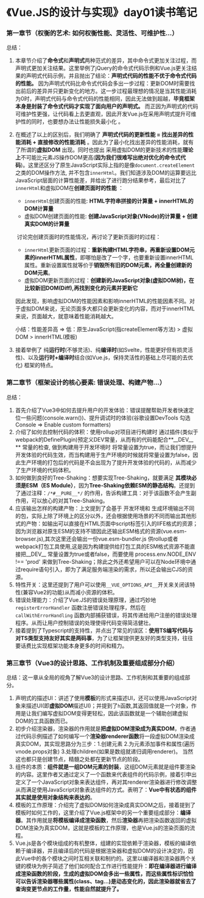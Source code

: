 # 《Vue.JS的设计与实现》day01读书笔记

### 第一章节（权衡的艺术: 如何权衡性能、灵活性、可维护性...）

总结：

1. 本章节介绍了**命令式**和**声明式**两种范式的差异，其中命令式更加关注过程，而声明式更加关注结果。这里举例了jQuery的命令式代码示例和Vue.js更关注结果的声明式代码示例，并且抛出了结论：**声明式代码的性能不优于命令式代码的性能。** 因为声明式代码比命令式代码会多出一步过程：更新DOM时需要找出前后的差异并只更新变化的地方。这一步过程最理想的情况是当其性能消耗为0时，声明式代码与命令式代码的性能相同，因此无法做到超越，**毕竟框架本身是封装了命令式代码才实现了面向用户的声明式。** 而正因为声明式的代码可维护性更强，让代码看上去更直观，因此开发Vue.js在采用声明式提升可维护性的同时，也要想办法让性能损失最小化 。

2. 在概述了以上的区别后，我们明确了 **声明式代码的更新性能 = 找出差异的性能消耗 + 直接修改的性能消耗** 。因此为了最小化找出差异的性能消耗，就有了所谓的**虚拟DOM** 出现。同时也提出 采用虚拟DOM的更新技术的性能**理论上**不可能比元素JS操作DOM更高(**因为我们很难写出绝对优化的命令式代码**)。这里还区分了原生JavaScript实际上指的是像`document.createElement`之类的DOM操作方法, 并不包含`innerHtml`。我们知道涉及DOM的运算要远比JavaScript层面的计算性能差，并给出了进行跑分结果参考，最后对比了`innerHtml`和虚拟DOM在**创建页面时的性能** ：

   - `innerHtml`创建页面的性能: **HTML字符串拼接的计算量 + innerHTML的DOM计算量** 
   - 虚拟DOM创建页面的性能: **创建JavaScript对象(VNode)的计算量 + 创建真实DOM的计算量**

   ​
   讨论完创建页面时的性能情况，再讨论了更新页面时的过程：

   - `innerHtml`更新页面的过程：**重新构建HTML字符串，再重新设置DOM元素的innerHTML属性**，即哪怕是改了一个字，也要重新设置innerHTML属性。重新设置属性就等价于**销毁所有旧的DOM元素，再全量创建新的DOM元素**。
   - 虚拟DOM更新页面的过程：**创建新的JavaScript对象(虚拟DOM树)，在比较新旧DOM(Diff),再找到变化的元素并更新它**

   因此发现，影响虚拟DOM的性能因素和影响innerHTML的性能因素不同。对于虚拟DOM来说，无论页面多大都只会更新变化的内容，而对于innerHTML来说，页面越大，就意味着性能消耗越大。

   小结：性能差异高 => 低：原生JavaScript(指createElement等方法) > 虚拟DOM > innerHTML(模板)

3. 接着举例了 纯**运行时**(不够灵活)、纯**编译时**(如Svelte，性能更好但有损灵活性)、以及**运行时+编译时**结合(如Vue.js，保持灵活性的基础上尽可能的去优化) 框架的特点。



### 第二章节（框架设计的核心要素: 错误处理、构建产物...）

总结：

1. 首先介绍了Vue3中如何去提升用户的开发体验：错误提醒帮助开发者快速定位一些问题(console.warn())、提升调试时的体验(谷歌设置DevTools 勾选Console => Enable custom formatters)
2. 介绍了如何去控制代码的体积：使用rollup对项目进行构建时 通过插件(类似于webpack的DefinePlugin)预定义DEV常量，从而有的代码能配合**\_\_DEV\_\_ ** 常量的检查, 做到构建用于开发环境时 将常量设置为true，而让我们想提升开发体验的代码生效，而当构建用于生产环境的时候就将常量设置为false，因此生产环境的打包后的代码是不会出现为了提升开发体验的代码的，从而减少了生产环境的代码体积。
3. 如何做到良好的Tree-Shaking：想要实现Tree-Shaking，就要满足 **其模块必须是ESM（ES Module）**，因为**Tree-Shaking依赖ESM的静态结构**。还提到了通过注释：`/*#__PURE__*/` 的作用，告诉构建工具：对于该函数不会产生副作用，可以放心的对其Tree-Shaking。
4. 应该输出怎样的构建产物：上文提到了会基于 开发环境和 生成环境输出不同的包，实际上除了环境上的区分以外，还会根据使用场景的不同而输出其他形式的产物：如输出可以直接在HTML页面中script标签引入的IIFE格式的资源；因为浏览器对原生ESM的支持不错因此还输出ESM格式的资源(vue.esm-browser.js),其次这里还会输出一份vue.esm-bundler.js 供rollup或者webpack打包工具使用,这是因为构建提供给打包工具的ESM格式资源不能直接把\_\_DEV\_\_ 常量设置为true或者false，而要使用 process.env.NODE_ENV !== 'prod' 来做到Tree-Shaking；除此之外还希望用户可以在Node环境中通过require语句引入，即为了满足服务端渲染的需求，所以还会输出CJS的资源。
5. 特性开关：这里还提到了用户可以使用`__VUE_OPTIONS_API__`开关来关闭该特性(兼容Vue2的功能)从而减小资源的体积。
6. 错误处理能力：介绍了Vue.JS的错误处理原理，通过巧妙地`registerErrorHandler` 函数注册错误处理程序，然后在`callWithErrorHandling` 函数内部捕获错误，将其传递给用户注册的错误处理程序。从而让用户控制错误的处理使得代码变得简洁健壮。
7. 接着提到了Typescript的支持性，并点出了常见的误区：**使用TS编写代码与对TS类型支持友好其实是两码事**，为了让框架提供更友好的类型支持，往往要话费比实现框架功能本身更多的时间和精力。



### 第三章节（Vue3的设计思路、工作机制及重要组成部分介绍）

总结：这一章从全局的视角了解Vue3的设计思路、工作机制和其重要的组成部分。

1. 声明式的描述UI：讲述了使用**模板**的形式来描述UI，还可以使用JavaScript对象来描述UI(即**虚拟DOM**描述UI)；并提到了`h`函数,其返回值就是一个对象，作用是让我们编写虚拟DOM变得更轻松，因此该函数就是一个辅助创建虚拟DOM的工具函数而已。
2. 初步介绍渲染器，渲染器的作用就是**把虚拟DOM渲染成为真实DOM**，作者通过代码示例描述了如何编写一个**渲染器renderer函数**将一段虚拟DOM渲染成真实DOM，其实现思路分为三步：1.创建元素 2.为元素添加事件和属性(遍历vnode.props对象) 3.处理children(如果是数组就递归调用renderer)。 当然这也都只是创建节点，精髓之处都在更新节点的阶段。
3. 组件的本质：**组件就是一组DOM元素的封装**，这组DOM元素就是组件要渲染的内容。这里作者又通过定义了一个函数来代表组件的代码示例，接着引申出定义了一个JavaScript对象来表达组件，再对其renderer渲染器进行修改调整从而满足使用JavaScript对象表达组件的方式。表明了：**Vue中有状态的组件其实就是使用对象结构来表达的**。
4. 模板的工作原理：介绍完了虚拟DOM如何渲染成真实DOM之后，接着提到了模板时如何工作的，这里介绍了Vue.js框架中的另一个重要组成部分：**编译器**。其作用就是**将模板编译成渲染函数**，然后**渲染器**再把渲染函数返回的虚拟DOM渲染为真实DOM，这就是模板的工作原理，也是Vue.js的渲染页面的流程。
5. Vue.js是各个模块组成的有机整体，组建的实现依赖于渲染器，模板的编译依赖于编译器，并且编译后的代码是根据渲染器和虚拟DOM的设计决定的，因此Vue中的各个模块之间时互相关联和制约的。这里以编译器和渲染器两个关键的模块为例子简述了他们如何配合工作进行性能提升：**即在编译器进行编译成渲染函数的阶段，生成的虚拟DOM会多出一些属性，而这些属性标识恰恰可以告诉渲染器哪些属性(class、tag...)是动态变化的，因此渲染器就省去了查询变更节点的工作量，性能自然就提升了。**